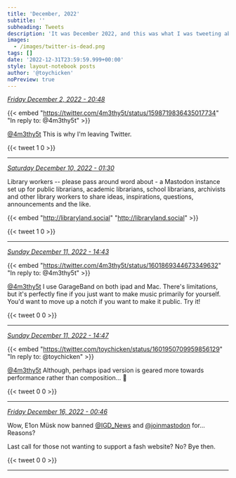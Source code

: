 ```yaml
---
title: 'December, 2022'
subtitle: ''
subheading: Tweets
description: 'It was December 2022, and this was what I was tweeting about...'
images:
  - /images/twitter-is-dead.png
tags: []
date: '2022-12-31T23:59:59.999+00:00'
style: layout-notebook posts
author: '@toychicken'
noPreview: true
---
```


<p><a id="1598781197655674900" href="#1598781197655674900"><em title="2022-12-02T20:48:36.000+00:00">Friday December 2, 2022 - 20:48</em></a></p>
      
{{< embed "https://twitter.com/4m3thy5t/status/1598719836435017734" "In reply to: @4m3thy5t" >}}


[@4m3thy5t](https://twitter.com/@4m3thy5t)  This is why I'm leaving Twitter.

{{< tweet 1 0 >}}

---

<p><a id="1601388762831138816" href="#1601388762831138816"><em title="2022-12-10T01:30:08.000+00:00">Saturday December 10, 2022 - 01:30</em></a></p>
      
Library workers -- please pass around word about  - a Mastodon instance set up for public librarians, academic librarians, school librarians, archivists and other library workers to share ideas, inspirations, questions, announcements and the like.

{{< embed "http://libraryland.social" "http://libraryland.social" >}}


{{< tweet 1 0 >}}

---

<p><a id="1601950709959856129" href="#1601950709959856129"><em title="2022-12-11T14:43:06.000+00:00">Sunday December 11, 2022 - 14:43</em></a></p>
      
{{< embed "https://twitter.com/4m3thy5t/status/1601869344673349632" "In reply to: @4m3thy5t" >}}


[@4m3thy5t](https://twitter.com/@4m3thy5t)  I use GarageBand on both ipad and Mac. There's limitations, but it's perfectly fine if you just want to make music primarily for yourself. You'd want to move up a notch if you want to make it public. Try it!

{{< tweet 0 0 >}}

---

<p><a id="1601951775292272640" href="#1601951775292272640"><em title="2022-12-11T14:47:20.000+00:00">Sunday December 11, 2022 - 14:47</em></a></p>
      
{{< embed "https://twitter.com/toychicken/status/1601950709959856129" "In reply to: @toychicken" >}}


[@4m3thy5t](https://twitter.com/@4m3thy5t)  Although, perhaps ipad version is geared more towards performance rather than composition... 🤔

{{< tweet 0 0 >}}

---

<p><a id="1603552212445265920" href="#1603552212445265920"><em title="2022-12-16T00:46:54.000+00:00">Friday December 16, 2022 - 00:46</em></a></p>
      
Wow, E1on Müsk now banned [@IGD_News](https://twitter.com/@IGD_News)  and [@joinmastodon](https://twitter.com/@joinmastodon)  for... Reasons?



Last call for those not wanting to support a fash website? No? Bye then.

{{< tweet 0 0 >}}

---
